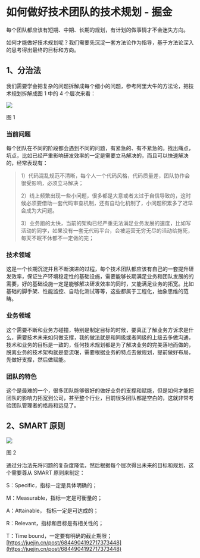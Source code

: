 # 如何做好技术团队的技术规划 - 掘金
每个团队都应该有短期、中期、长期的规划，有计划的做事情才不会迷失方向。

如何才能做好技术规划呢？我们需要先沉淀一套方法论作为指导，基于方法论深入的思考得出最终的目标和方向。

## 1、分治法

我们需要学会把复杂的问题拆解成每个细小的问题，参考阿里大牛的方法论，把技术规划拆解成图 1 中的 4 个层次来看：

![](https://p1-jj.byteimg.com/tos-cn-i-t2oaga2asx/gold-user-assets/2020/6/16/172bc80dfbaf43cc~tplv-t2oaga2asx-watermark.awebp)

图 1

### 当前问题

每个团队在不同的阶段都会遇到不同的问题，有紧急的、有不紧急的。找出痛点，坑点，比如已经严重影响研发效率的一定是需要立马解决的，而且可以快速解决的，经常表现有：

> 1）代码混乱规范不清晰，每个人一个代码风格，代码质量差，团队协作会很受影响，必须立马解决；
>
> 2）线上频繁出现一些小问题，很多都是大意或者太过于自信导致的，这时候必须要借助一套代码审查机制，还有自动化机制了，小问题积累多了迟早会成为大问题。
>
> 3）业务跑的太快，当前的架构已经严重无法满足业务发展的速度，比如写活动的同学，如果没有一套无代码平台，会被运营无穷无尽的活动给拖死，每天不眠不休都不一定做的完；

### 技术领域

这是一个长期沉淀并且不断演进的过程，每个技术团队都应该有自己的一套提升研发效率，保证生产环境稳定性的基础设施，需要能够长期满足业务和团队发展的的需要，好的基础设施一定是能够解决研发效率的同时，又能满足业务的拓宽。比如基础的脚手架、性能监控、自动化测试等等，这些都属于工程化，抽象思维的范畴。

### 业务领域

这个需要不断和业务方碰撞，特别是制定目标的时候，要真正了解业务方诉求是什么，需要技术未来如何做支撑，我的做法就是和同级或者同级的上级去多做沟通，技术和业务的目标是一致的，任何技术规划都是为了解决业务的完美落地而做的，脱离业务的技术架构就是耍流氓，需要根据业务的特点去做规划，提前做好布局，先做好支撑，然后做赋能。

### 团队的特色

这个是最难的一个，很多团队能够很好的做好业务的支撑和赋能，但是如何才能把团队的影响力拓宽到公司，甚至整个行业，目前很多团队都是空白的，这就非常考验团队管理者的格局和远见了。

## 2、SMART 原则

![](https://p1-jj.byteimg.com/tos-cn-i-t2oaga2asx/gold-user-assets/2020/6/16/172bc80dfc0185d9~tplv-t2oaga2asx-watermark.awebp)

图 2

通过分治法先将问题的复杂度降低，然后根据每个层次得出未来的目标和规划，这个需要尊从 SMART 原则来制定：

S：Specific，指标一定是具体明确的；

M：Measurable，指标一定是可衡量的；

A：Attainable， 指标一定是可达成的；

R：Relevant，指标和目标是有相关性的；

T：Time bound，一定要有明确的截止期限； 
 [https://juejin.cn/post/6844904192717373448](https://juejin.cn/post/6844904192717373448)
